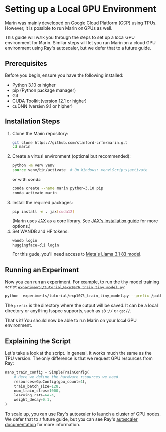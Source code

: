 # Setting up a Local GPU Environment

Marin was mainly developed on Google Cloud Platform (GCP) using TPUs.
However, it is possible to run Marin on GPUs as well.

This guide will walk you through the steps to set up a local GPU environment for Marin.
Similar steps will let you run Marin on a cloud GPU environment using Ray's autoscaler,
but we defer that to a future guide.

## Prerequisites

Before you begin, ensure you have the following installed:

- Python 3.10 or higher
- pip (Python package manager)
- Git
- CUDA Toolkit (version 12.1 or higher)
- cuDNN (version 9.1 or higher)

## Installation Steps

1. Clone the Marin repository:
   ```bash
   git clone https://github.com/stanford-crfm/marin.git
   cd marin
   ```
2. Create a virtual environment (optional but recommended):
   ```bash
   python -m venv venv
   source venv/bin/activate  # On Windows: venv\Scripts\activate
   ```
   or with conda:
   ```bash
   conda create --name marin python=3.10 pip
   conda activate marin
   ```
3. Install the required packages:
   ```bash
   pip install -e . jax[cuda12]
   ```
   (Marin uses [JAX](https://jax.readthedocs.io/en/latest/index.html) as a core library. See [JAX's installation guide](https://jax.readthedocs.io/en/latest/installation.html) for more options.)
4. Set WANDB and HF tokens:
   ```bash
   wandb login
   huggingface-cli login
   ```
   For this gude, you'll need access to [Meta's Llama 3.1 8B model](https://huggingface.co/meta-llama/Llama-3.1-8B).

## Running an Experiment

Now you can run an experiment. For example, to run the tiny model training script [`experiments/tutorial/exp1076_train_tiny_model.py`](https://github.com/stanford-crfm/marin/blob/main/experiments/tutorial/exp1076_train_tiny_model.py):

```bash
python  experiments/tutorial/exp1076_train_tiny_model.py --prefix /path/to/output
```

The `prefix` is the directory where the output will be saved. It can be a local directory or anything fsspec supports,
such as `s3://` or `gs://`.

That's it! You should now be able to run Marin on your local GPU environment.

## Explaining the Script

Let's take a look at the script. In general, it works much the same as the TPU version. The only difference is
that we request GPU resources from Ray:

```python
nano_train_config = SimpleTrainConfig(
    # Here we define the hardware resources we need.
    resources=GpuConfig(gpu_count=1),
    train_batch_size=128,
    num_train_steps=1000,
    learning_rate=6e-4,
    weight_decay=0.1,
)
```

To scale up, you can use Ray's autoscaler to launch a cluster of GPU nodes. We defer that to a future guide,
but you can see Ray's [autoscaler documentation](https://docs.ray.io/en/latest/cluster/vms/user-guides/launching-clusters/) for more information.
